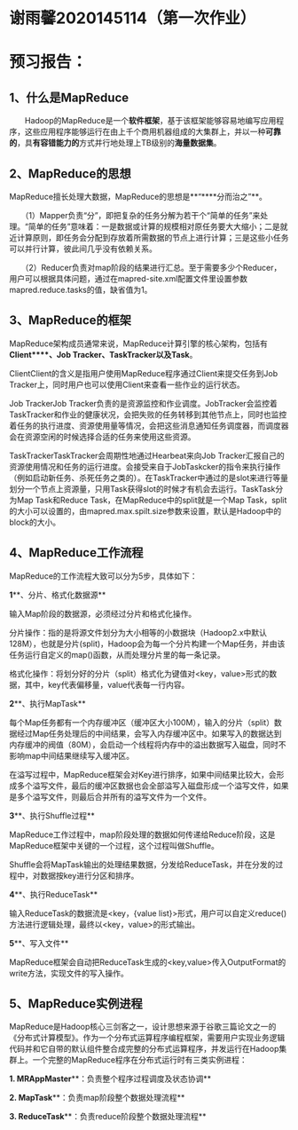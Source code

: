 # 谢雨馨2020145114（第一次作业）
# 预习报告：

## 1、什么是MapReduce

　　Hadoop的MapReduce是一个**软件框架**，基于该框架能够容易地编写应用程序，这些应用程序能够运行在由上千个商用机器组成的大集群上，并以一种**可靠的**，具**有容错能力的**方式并行地处理上TB级别的**海量数据集**。

## 2、MapReduce的思想

MapReduce擅长处理大数据，MapReduce的思想是**“****分而治之”**。

　　（1）Mapper负责“分”，即把复杂的任务分解为若干个“简单的任务”来处理。“简单的任务”意味着：一是数据或计算的规模相对原任务要大大缩小；二是就近计算原则，即任务会分配到存放着所需数据的节点上进行计算；三是这些小任务可以并行计算，彼此间几乎没有依赖关系。

　　（2）Reducer负责对map阶段的结果进行汇总。至于需要多少个Reducer，用户可以根据具体问题，通过在mapred-site.xml配置文件里设置参数mapred.reduce.tasks的值，缺省值为1。

## 3、MapReduce的框架

MapReduce架构成员通常来说，MapReduce计算引擎的核心架构，包括有**Client****、Job Tracker、TaskTracker以及Task**。

ClientClient的含义是指用户使用MapReduce程序通过Client来提交任务到Job Tracker上，同时用户也可以使用Client来查看一些作业的运行状态。

Job TrackerJob Tracker负责的是资源监控和作业调度。JobTracker会监控着TaskTracker和作业的健康状况，会把失败的任务转移到其他节点上，同时也监控着任务的执行进度、资源使用量等情况，会把这些消息通知任务调度器，而调度器会在资源空闲的时候选择合适的任务来使用这些资源。

TaskTrackerTaskTracker会周期性地通过Hearbeat来向Job Tracker汇报自己的资源使用情况和任务的运行进度。会接受来自于JobTaskcker的指令来执行操作（例如启动新任务、杀死任务之类的）。在TaskTracker中通过的是slot来进行等量划分一个节点上资源量，只用Task获得slot的时候才有机会去运行。TaskTask分为Map Task和Reduce Task，在MapReduce中的split就是一个Map Task，split的大小可以设置的，由mapred.max.spilt.size参数来设置，默认是Hadoop中的block的大小。

## 4、MapReduce工作流程

MapReduce的工作流程大致可以分为5步，具体如下：

**1****、分片、格式化数据源**

输入Map阶段的数据源，必须经过分片和格式化操作。

分片操作：指的是将源文件划分为大小相等的小数据块（Hadoop2.x中默认128M），也就是分片(split)，Hadoop会为每一个分片构建一个Map任务，并由该任务运行自定义的map()函数，从而处理分片里的每一条记录。

格式化操作：将划分好的分片（split）格式化为键值对<key，value>形式的数据，其中，key代表偏移量，value代表每一行内容。

**2****、执行MapTask**

每个Map任务都有一个内存缓冲区（缓冲区大小100M），输入的分片（split）数据经过Map任务处理后的中间结果，会写入内存缓冲区中。如果写入的数据达到内存缓冲的阀值（80M），会启动一个线程将内存中的溢出数据写入磁盘，同时不影响map中间结果继续写入缓冲区。

在溢写过程中，MapReduce框架会对Key进行排序，如果中间结果比较大，会形成多个溢写文件，最后的缓冲区数据也会全部溢写入磁盘形成一个溢写文件，如果是多个溢写文件，则最后合并所有的溢写文件为一个文件。

**3****、执行Shuffle过程**

MapReduce工作过程中，map阶段处理的数据如何传递给Reduce阶段，这是MapReduce框架中关键的一个过程，这个过程叫做Shuffle。

Shuffle会将MapTask输出的处理结果数据，分发给ReduceTask，并在分发的过程中，对数据按key进行分区和排序。

**4****、执行ReduceTask**

输入ReduceTask的数据流是<key，{value list}>形式，用户可以自定义reduce()方法进行逻辑处理，最终以<key，value>的形式输出。

**5****、写入文件**

MapReduce框架会自动把ReduceTask生成的<key,value>传入OutputFormat的write方法，实现文件的写入操作。

## 5、MapReduce实例进程

MapReduce是Hadoop核心三剑客之一，设计思想来源于谷歌三篇论文之一的《分布式计算模型》。作为一个分布式运算程序编程框架，需要用户实现业务逻辑代码并和它自带的默认组件整合成完整的分布式运算程序，并发运行在Hadoop集群上。一个完整的MapReduce程序在分布式运行时有三类实例进程：

**1. MRAppMaster****：负责整个程序过程调度及状态协调**

**2. MapTask****：负责map阶段整个数据处理流程**

**3. ReduceTask****：负责reduce阶段整个数据处理流程**
